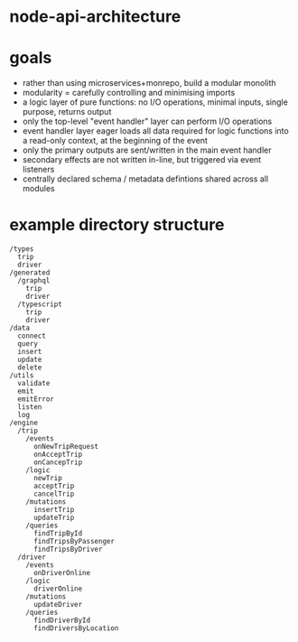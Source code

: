 # node-api-architecture

# goals

- rather than using microservices+monrepo, build a modular monolith
- modularity = carefully controlling and minimising imports
- a logic layer of pure functions: no I/O operations, minimal inputs, single purpose, returns output
- only the top-level "event handler" layer can perform I/O operations
- event handler layer eager loads all data required for logic functions into a read-only context, at the beginning of the event
- only the primary outputs are sent/written in the main event handler
- secondary effects are not written in-line, but triggered via event listeners
- centrally declared schema / metadata defintions shared across all modules

# example directory structure

```
/types
  trip
  driver
/generated
  /graphql
    trip
    driver
  /typescript
    trip
    driver
/data
  connect
  query
  insert
  update
  delete
/utils
  validate
  emit
  emitError
  listen
  log
/engine
  /trip
    /events
      onNewTripRequest
      onAcceptTrip
      onCancepTrip
    /logic
      newTrip
      acceptTrip
      cancelTrip
    /mutations
      insertTrip
      updateTrip
    /queries
      findTripById
      findTripsByPassenger
      findTripsByDriver
  /driver
    /events
      onDriverOnline
    /logic
      driverOnline
    /mutations
      updateDriver
    /queries
      findDriverById
      findDriversByLocation
```
